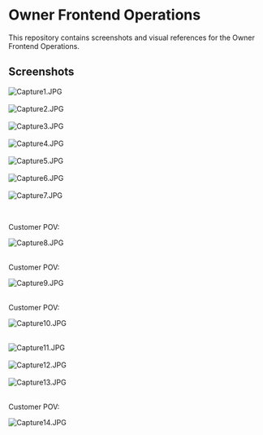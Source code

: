 # Owner Frontend Operations

This repository contains screenshots and visual references for the Owner Frontend Operations.

## Screenshots

![Capture1.JPG](/owner_frontend_ops/Capture1.JPG)<br>
<br>
![Capture2.JPG](/owner_frontend_ops/Capture2.JPG)<br>
<br>
![Capture3.JPG](/owner_frontend_ops/Capture3.JPG)<br>
<br>
![Capture4.JPG](/owner_frontend_ops/Capture4.JPG)<br>
<br>
![Capture5.JPG](/owner_frontend_ops/Capture5.JPG)<br>
<br>
![Capture6.JPG](/owner_frontend_ops/Capture6.JPG)<br>
<br>
![Capture7.JPG](/owner_frontend_ops/Capture7.JPG)<br>

<br>

Customer POV:

![Capture8.JPG](/owner_frontend_ops/Capture8.JPG)<br>
<br>

Customer POV:

![Capture9.JPG](/owner_frontend_ops/Capture9.JPG)<br>
<br>

Customer POV:

![Capture10.JPG](/owner_frontend_ops/Capture10.JPG)<br>
<br>

![Capture11.JPG](/owner_frontend_ops/Capture11.JPG)<br>
<br>
![Capture12.JPG](/owner_frontend_ops/Capture12.JPG)<br>
<br>
![Capture13.JPG](/owner_frontend_ops/Capture13.JPG)<br>
<br>

Customer POV:

![Capture14.JPG](/owner_frontend_ops/Capture14.JPG)

